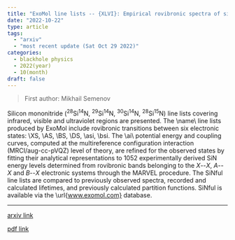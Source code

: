```yaml
---
title: "ExoMol line lists -- {XLVI}: Empirical rovibronic spectra of silicon mononitrate (SiN) covering the 6 lowest electronic states and 4 isotopologues"
date: "2022-10-22"
type: article
tags:
  - "arxiv"
  - "most recent update (Sat Oct 29 2022)"
categories:
  - blackhole physics
  - 2022(year)
  - 10(month)
draft: false
---
```


> First author: Mikhail Semenov

 Silicon mononitride ($^{28}$Si$^{14}$N, $^{29}$Si$^{14}$N, $^{30}$Si$^{14}$N,
$^{28}$Si$^{15}$N) line lists covering infrared, visible and ultraviolet
regions are presented. The \name\ line lists produced by ExoMol include
rovibronic transitions between six electronic states: \XS, \AS, \BS, \DS, \asi,
\bsi. The \ai\ potential energy and coupling curves, computed at the
multireference configuration interaction (MRCI/aug-cc-pVQZ) level of theory,
are refined for the observed states by fitting their analytical representations
to 1052 experimentally derived SiN energy levels determined from rovibronic
bands belonging to the $X$--$X$, $A$--$X$ and $B$--$X$ electronic systems
through the MARVEL procedure. The SiNful line lists are compared to previously
observed spectra, recorded and calculated lifetimes, and previously calculated
partition functions. SiNful is available via the \url{www.exomol.com} database.

---
[arxiv link](http://arxiv.org/abs/2210.12477v1)

[pdf link](http://arxiv.org/pdf/2210.12477v1)